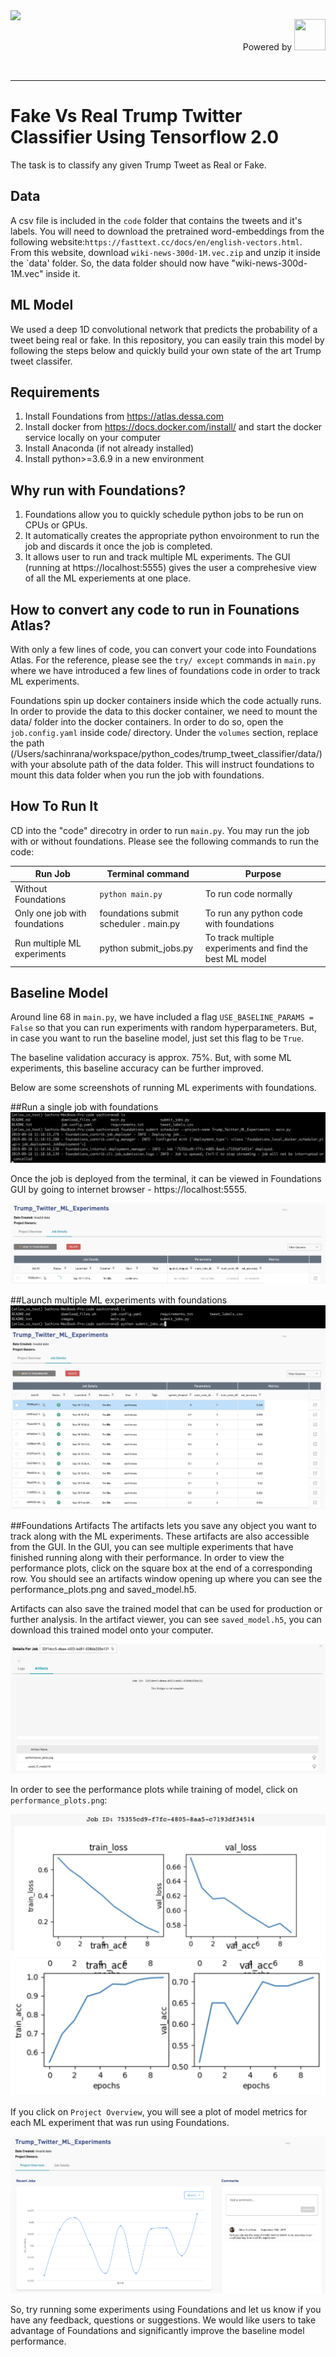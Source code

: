 <img style="float: left;" src="https://dessa.com/wp-content/uploads/2018/05/dessa_logo.svg" height="50">
<p align="right"> Powered by <img src="https://cloud.google.com/_static/images/cloud/icons/favicons/onecloud/super_cloud.png" height="50" width="50" >
</p>
<br>
<hr>

# Fake Vs Real Trump Twitter Classifier Using Tensorflow 2.0
The task is to classify any given Trump Tweet as Real or Fake. 

## Data
A csv file is included in the `code` folder that contains the tweets and it's labels.
You will need to download the pretrained word-embeddings from the following website:`https://fasttext.cc/docs/en/english-vectors.html`. From this website, download `wiki-news-300d-1M.vec.zip` and unzip it inside the `data' folder. So, the data folder should now have "wiki-news-300d-1M.vec" inside it. 


## ML Model
We used a deep 1D convolutional network that predicts the probability of a tweet being real or fake. In this repository, you can easily train this model by following the steps below and quickly build your own state of the art Trump tweet classifer.

## Requirements
1) Install Foundations  from https://atlas.dessa.com
2) Install docker from https://docs.docker.com/install/ and start the docker service locally on your computer
3) Install Anaconda (if not already installed)
4) Install python>=3.6.9 in a new environment


## Why run with Foundations?
1) Foundations allow you to quickly schedule python jobs to be run on CPUs or GPUs.
2) It automatically creates the appropriate python envoironment to run the job and discards it once the job is completed.
3) It allows user to run and track multiple ML experiments. The GUI (running at https://localhost:5555) gives the user a comprehesive view of all the ML experiements at one place.


## How to convert any code to run in Founations Atlas?
With only a few lines of code, you can convert your code into Foundations Atlas. For the reference, please see the `try/ except` commands in `main.py` where we have introduced a few lines of foundations code in order to track ML experiments. 

Foundations spin up docker containers inside which the code actually runs. In order to provide the data to this docker container, we need to mount the data/ folder into the docker containers. In order to do so, open the `job.config.yaml` inside code/ directory. Under the `volumes` section, replace the path (/Users/sachinrana/workspace/python_codes/trump_tweet_classifier/data/) with your absolute path of the data folder. This will instruct foundations to mount this data folder when you run the job with foundations.

## How To Run It
CD into the "code" direcotry in order to run `main.py`. You may run the job with or without foundations. Please see the following commands to run the code:


| Run Job           | Terminal command                |   Purpose              |   
|----------------|--------------------------|-----------------------------------|
|      Without Foundations     | `python main.py`           | To run code normally               |                          
| Only one job with foundations| foundations submit scheduler . main.py       | To run any python code with foundations                 |
|      Run multiple ML experiments    | python submit_jobs.py                   | To track multiple experiments and find the best ML model                |


## Baseline Model
Around line 68 in `main.py`, we have included a flag `USE_BASELINE_PARAMS = False` so that you can run experiments with random hyperparameters. But, in case you want to run the baseline model, just set this flag to be `True`.

The baseline validation accuracy is approx. 75%. But, with some ML experiments, this baseline accuracy can be further improved.


Below are some screenshots of running ML experiments with foundations.

##Run a single job with foundations
![](code/images/single_deploy_cli.png)

Once the job is deployed from the terminal, it can be viewed in Foundations GUI by going to internet browser - https://localhost:5555.

![](code/images/single_job_running_gui.png)


##Launch multiple ML experiments with foundations
![](code/images/submit_jobs_cli.png)
![](code/images/multiple_experiments_gui.png)

##Foundations Artifacts
The artifacts lets you save any object you want to track along with the ML experiments. These artifacts are also accessible from the GUI.
In the GUI, you can see multiple experiments that have finished running along with their performance. In order to view the performance plots, click on the square box at the end of a corresponding row. You should see an artifacts window opening up where you can see the performance_plots.png and saved_model.h5.

Artifacts can also save the trained model that can be used for production or further analysis. In the artifact viewer, you can see `saved_model.h5`, you can download this trained model onto your computer.

![](code/images/artifacts_viewer.png)

In order to see the performance plots while training of model, click on `performance_plots.png`:

![](code/images/view_artifact_1.png)
![](code/images/view_artifact_2.png)



If you click on `Project Overview`, you will see a plot of model metrics for each ML experiment that was run using Foundations.

![](code/images/metrics_tracking_per_experiment.png)

So, try running some experiments using Foundations and let us know if you have any feedback, questions or suggestions. We would like users to take advantage of Foundations and significantly improve the baseline model performance.











